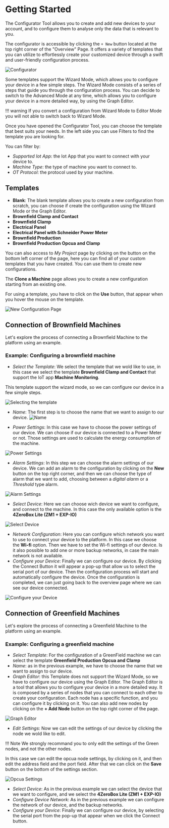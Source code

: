 # Getting Started

The Configurator Tool allows you to create and add new devices to your account, and to configure them to analyse only the data that is relevant to you.

The configurator is accessible by clicking the `+ New` button located at the top right corner of the "Overview" Page. It offers a variety of templates that you can utilize to effortlessly create your customized device through a swift and user-friendly configuration process.

![Configurator](./02_GettingStarted_img/OverviewPage.png)

Some templates support the Wizard Mode, which allows you to configure your device in a few simple steps. The Wizard Mode consists of a series of steps that guide you through the configuration process.
You can decide to switch to the Advanced Mode at any time, which allows you to configure your device in a more detailed way, by using the Graph Editor.

!!! warning
    If you convert a configuration from Wizard Mode to Editor Mode you will not able to switch back to Wizard Mode.

Once you have opened the Configurator Tool, you can choose the template that best suits your needs. In the left side you can use Filters to find the template you are looking for.

You can filter by:

- *Supported Iot App*: the Iot App that you want to connect with your device to.
- *Machine Type*: the type of machine you want to connect to.
- *OT Protocol*: the protocol used by your machine.

## Templates

- **Blank**: The blank template allows you to create a new configuration from scratch, you can choose if create the configuration using the Wizard Mode or the Graph Editor.
- **Brownfield Clamp and Contact**
- **Brownfield Clamp**
- **Electrical Panel**
- **Electrical Panel with Schneider Power Meter**
- **Brownfield Production**
- **Brownfield Production Opcua and Clamp**
<!-- - **Demo** -->

You can also access to *My Project* page by clicking on the button on the bottom left corner of the page, here you can find all of your custom templates that you have created. You can use them to create new configurations.

The **Clone a Machine** page allows you to create a new configuration starting from an existing one.

For using a template, you have to click on the **Use** button, that appear when you hover the mouse on the template.

![New Configuration Page](./02_GettingStarted_img/NewConfiguration.png)

## Connection of Brownfield Machines

Let's explore the process of connecting a Brownfield Machine to the platform using an example.

### Example: Configuring a brownfield machine

- *Select the Template*: We select the template that we wold like to use, in this case we select the template **Brownfield Clamp and Contact** that support the IoT app **Machine Monitoring**.

This template support the wizard mode, so we can configure our device in a few simple steps.

![Selecting the template](./02_GettingStarted_img/selectingTheTemplate.png)

- *Name*: The first step is to choose the name that we want to assign to our device.
![Name](./02_GettingStarted_img/name.png)

- *Power Settings*: In this case we have to choose the power settings of our device. We can choose if our device is connected to a Power Meter or not. Those settings are used to calculate the energy consumption of the machine.

![Power Settings](./02_GettingStarted_img/MachinePowerSettings.png)

- *Alarm Settings*: In this step we can choose the alarm settings of our device. We can add an alarm to the configuration by clicking on the **New** button on the top right corner, and then we can choose the type of alarm that we want to add, choosing between a *digital alarm* or a *Threshold* type alarm.

![Alarm Settings](./02_GettingStarted_img/AlarmPage.png)

- *Select Device*: Here we can choose wich device we want to configure, and connect to the machine. In this case the only available option is the **4ZeroBox Lite (ZM1 + EXP-IO)**

![Select Device](./02_GettingStarted_img/SelectDevice.png)

- *Network Configuration*: Here you can configure which network you want to use to connect your device to the platform. In this case we choose the **Wi-fi** option. Then we have to set the Wi-fi settings of our device. Is it also possible to add one or more backup networks, in case the main network is not available.
- *Configure your Device*: Finally we can configure our device. By clicking the Connect Button it will appear a pop-up that allow us to select the serial port of our device. Then the configuration process will start and automatically configure the device. Once the configuration is completed, we can just going back to the overview page where we can see our device connected.

![Configure your Device](./02_GettingStarted_img/DeviceConfiguration.png)

## Connection of Greenfield Machines

Let's explore the process of connecting a Greenfield Machine to the platform using an example.

### Example: Configuring a greenfield machine

- *Select Template*: For the configuration of a GreenField machine we can select the template **Greenfield Production Opcua and Clamp**
- *Name*: as in the previous example, we have to choose the name that we want to assign to our device.
- *Graph Editor*: this Template does not support the Wizard Mode, so we have to configure our device using the Graph Editor. The Graph Editor is a tool that allows you to configure your device in a more detailed way. It is composed by a series of nodes that you can connect to each other to create your configuration. Each node has a specific function, and you can configure it by clicking on it. You can also add new nodes by clicking on the **+ Add Node** button on the top right corner of the page.
  
![Graph Editor](./02_GettingStarted_img/GraphEditor.png)

- *Edit Settings*: Now we can edit the settings of our device by clicking the node we wold like to edit.

!!! Note
    We strongly recommand you to only edit the settings of the Green nodes, and not the other nodes.

In this case we can edit the opcua node settings, by clicking on it, and then edit the address field and the port field. After that we can click on the **Save** button on the bottom of the settings section.

![Opcua Settings](./02_GettingStarted_img/OpcuaNodeSettings.png)

- *Select Device*: As in the previous example we can select the device that we want to configure, and we select the **4ZeroBox Lite (ZM1 + EXP-IO)**
- *Configure Device Network*: As in the previous example we can configure the network of our device, and the backup networks.
- *Configure your Device*: Finally we can configure our device, by selecting the serial port from the pop-up that appear when we click the Connect button.
